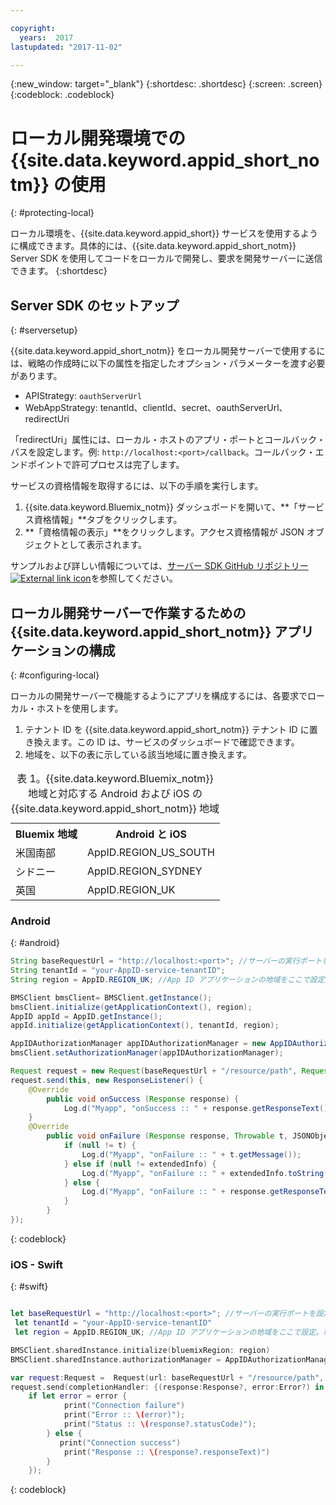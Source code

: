 ```yaml
---

copyright:
  years:  2017
lastupdated: "2017-11-02"

---
```

{:new_window: target="_blank"}
{:shortdesc: .shortdesc}
{:screen: .screen}
{:codeblock: .codeblock}



# ローカル開発環境での {{site.data.keyword.appid_short_notm}} の使用
{: #protecting-local}

ローカル環境を、{{site.data.keyword.appid_short}} サービスを使用するように構成できます。具体的には、{{site.data.keyword.appid_short_notm}} Server SDK を使用してコードをローカルで開発し、要求を開発サーバーに送信できます。
{:shortdesc}


## Server SDK のセットアップ
{: #serversetup}

{{site.data.keyword.appid_short_notm}} をローカル開発サーバーで使用するには、戦略の作成時に以下の属性を指定したオプション・パラメーターを渡す必要があります。

* APIStrategy: `oauthServerUrl`
* WebAppStrategy: tenantId、clientId、secret、oauthServerUrl、redirectUri

「redirectUri」属性には、ローカル・ホストのアプリ・ポートとコールバック・パスを設定します。例: `http://localhost:<port>/callback`。コールバック・エンドポイントで許可プロセスは完了します。

サービスの資格情報を取得するには、以下の手順を実行します。

1. {{site.data.keyword.Bluemix_notm}} ダッシュボードを開いて、**「サービス資格情報」**タブをクリックします。
2. **「資格情報の表示」**をクリックします。アクセス資格情報が JSON オブジェクトとして表示されます。

サンプルおよび詳しい情報については、<a href="https://github.com/ibm-cloud-security/appid-serversdk-nodejs" target="_blank">サーバー SDK GitHub リポジトリー<img src="../../icons/launch-glyph.svg" alt="External link icon"></a>を参照してください。


## ローカル開発サーバーで作業するための {{site.data.keyword.appid_short_notm}} アプリケーションの構成
{: #configuring-local}

ローカルの開発サーバーで機能するようにアプリを構成するには、各要求でローカル・ホストを使用します。

1. テナント ID を {{site.data.keyword.appid_short_notm}} テナント ID に置き換えます。この ID は、サービスのダッシュボードで確認できます。
2. 地域を、以下の表に示している該当地域に置き換えます。

<table> <caption> 表 1。{{site.data.keyword.Bluemix_notm}} 地域と対応する Android および iOS の {{site.data.keyword.appid_short_notm}} 地域</caption>
<tr>
  <th> Bluemix 地域</th>
  <th> Android と iOS</th>
</tr>
<tr>
  <td> 米国南部</td>
  <td> AppID.REGION_US_SOUTH </td>
</tr>
<tr>
  <td> シドニー</td>
  <td> AppID.REGION_SYDNEY </td>
</tr>
<tr>
  <td> 英国</td>
  <td> AppID.REGION_UK </td>
</tr>
</table>



### Android
{: #android}
```java
String baseRequestUrl = "http://localhost:<port>"; //サーバーの実行ポートを設定
String tenantId = "your-AppID-service-tenantID";
String region = AppID.REGION_UK; //App ID アプリケーションの地域をここで設定。現在使用可能な値は AppID.REGION_US_SOUTH、AppID.REGION_SYDNEY、または AppID.REGION_UK。

BMSClient bmsClient= BMSClient.getInstance();
bmsClient.initialize(getApplicationContext(), region);
AppID appId = AppID.getInstance();
appId.initialize(getApplicationContext(), tenantId, region);

AppIDAuthorizationManager appIDAuthorizationManager = new AppIDAuthorizationManager(appId);
bmsClient.setAuthorizationManager(appIDAuthorizationManager);

Request request = new Request(baseRequestUrl + "/resource/path", Request.GET);
request.send(this, new ResponseListener() {
    @Override
		public void onSuccess (Response response) {
			Log.d("Myapp", "onSuccess :: " + response.getResponseText());
	}
	@Override
		public void onFailure (Response response, Throwable t, JSONObject extendedInfo) {
			if (null != t) {
				Log.d("Myapp", "onFailure :: " + t.getMessage());
			} else if (null != extendedInfo) {
				Log.d("Myapp", "onFailure :: " + extendedInfo.toString());
			} else {
				Log.d("Myapp", "onFailure :: " + response.getResponseText());
			}
		}
});
```
{: codeblock}

### iOS - Swift
{: #swift}
```swift

let baseRequestUrl = "http://localhost:<port>"; //サーバーの実行ポートを設定
 let tenantId = "your-AppID-service-tenantID"
 let region = AppID.REGION_UK; //App ID アプリケーションの地域をここで設定。現在使用可能な値は AppID.REGION_US_SOUTH、AppID.REGION_SYDNEY、または AppID.REGION_UK。

BMSClient.sharedInstance.initialize(bluemixRegion: region)
BMSClient.sharedInstance.authorizationManager = AppIDAuthorizationManager(appid:AppID.sharedInstance)

var request:Request =  Request(url: baseRequestUrl + "/resource/path", method: HttpMethod.GET)
request.send(completionHandler: {(response:Response?, error:Error?) in
    if let error = error {
            print("Connection failure")
     		print("Error :: \(error)");
     		print("Status :: \(response?.statusCode)");
    	} else {
           print("Connection success")
            print("Response :: \(response?.responseText)")
        }
    });
```
{: codeblock}
